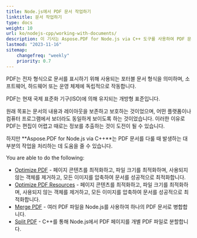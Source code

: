```yaml
---
title: Node.js에서 PDF 문서 작업하기
linktitle: 문서 작업하기
type: docs
weight: 10
url: ko/nodejs-cpp/working-with-documents/
description: 이 기사는 Aspose.PDF for Node.js via C++ 도구를 사용하여 PDF 문서로 할 수 있는 조작에 대해 설명합니다.
lastmod: "2023-11-16"
sitemap:
    changefreq: "weekly"
    priority: 0.7
---
```


PDF는 전자 형식으로 문서를 표시하기 위해 사용되는 포터블 문서 형식을 의미하며, 소프트웨어, 하드웨어 또는 운영 체제에 독립적으로 작동합니다.

PDF는 현재 국제 표준화 기구(ISO)에 의해 유지되는 개방형 표준입니다.

원래 목표는 문서의 내용과 레이아웃을 보존하고 보호하는 것이었으며, 어떤 플랫폼이나 컴퓨터 프로그램에서 보더라도 동일하게 보이도록 하는 것이었습니다. 이러한 이유로 PDF는 편집이 어렵고 때로는 정보를 추출하는 것이 도전이 될 수 있습니다.

하지만 **Aspose.PDF for Node.js via C++**는 PDF 문서를 다룰 때 발생하는 대부분의 작업을 처리하는 데 도움을 줄 수 있습니다.

You are able to do the following:

- [Optimize PDF](/pdf/nodejs-cpp/optimize-pdf/) - 페이지 콘텐츠를 최적화하고, 파일 크기를 최적화하며, 사용되지 않는 객체를 제거하고, 모든 이미지를 압축하여 문서를 성공적으로 최적화합니다.
- [Optimize PDF Resources](/pdf/nodejs-cpp/optimize-pdf-resources/) - 페이지 콘텐츠를 최적화하고, 파일 크기를 최적화하며, 사용되지 않는 객체를 제거하고, 모든 이미지를 압축하여 문서를 성공적으로 최적화합니다.
- [Merge PDF](/pdf/nodejs-cpp/merge-pdf/) - 여러 PDF 파일을 Node.js를 사용하여 하나의 PDF 문서로 병합합니다.
- [Split PDF](/pdf/nodejs-cpp/split-pdf/) - C++를 통해 Node.js에서 PDF 페이지를 개별 PDF 파일로 분할합니다.